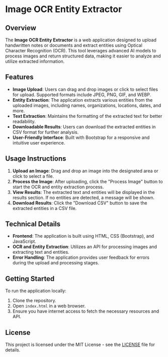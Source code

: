 # Image OCR Entity Extractor

## Overview
The **Image OCR Entity Extractor** is a web application designed to upload handwritten notes or documents and extract entities using Optical Character Recognition (OCR). This tool leverages advanced AI models to process images and return structured data, making it easier to analyze and utilize extracted information.

## Features
- **Image Upload**: Users can drag and drop images or click to select files for upload. Supported formats include JPEG, PNG, GIF, and WEBP.
- **Entity Extraction**: The application extracts various entities from the uploaded images, including names, organizations, locations, dates, and more.
- **Text Extraction**: Maintains the formatting of the extracted text for better readability.
- **Downloadable Results**: Users can download the extracted entities in CSV format for further analysis.
- **User-Friendly Interface**: Built with Bootstrap for a responsive and intuitive user experience.

## Usage Instructions
1. **Upload an Image**: Drag and drop an image into the designated area or click to select a file.
2. **Process the Image**: After uploading, click the "Process Image" button to start the OCR and entity extraction process.
3. **View Results**: The extracted text and entities will be displayed in the results section. If no entities are detected, a message will be shown.
4. **Download Results**: Click the "Download CSV" button to save the extracted entities in a CSV file.

## Technical Details
- **Frontend**: The application is built using HTML, CSS (Bootstrap), and JavaScript.
- **OCR and Entity Extraction**: Utilizes an API for processing images and extracting text and entities.
- **Error Handling**: The application provides user feedback for errors during the upload and processing stages.

## Getting Started
To run the application locally:
1. Clone the repository.
2. Open `index.html` in a web browser.
3. Ensure you have internet access to fetch the necessary resources and API.

## License
This project is licensed under the MIT License - see the [LICENSE](LICENSE) file for details.
